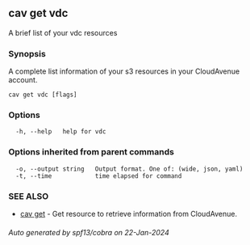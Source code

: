 ## cav get vdc

A brief list of your vdc resources

### Synopsis

A complete list information of your s3 resources in your CloudAvenue account.

```
cav get vdc [flags]
```

### Options

```
  -h, --help   help for vdc
```

### Options inherited from parent commands

```
  -o, --output string   Output format. One of: (wide, json, yaml)
  -t, --time            time elapsed for command
```

### SEE ALSO

* [cav get](cav_get.md)	 - Get resource to retrieve information from CloudAvenue.

###### Auto generated by spf13/cobra on 22-Jan-2024
